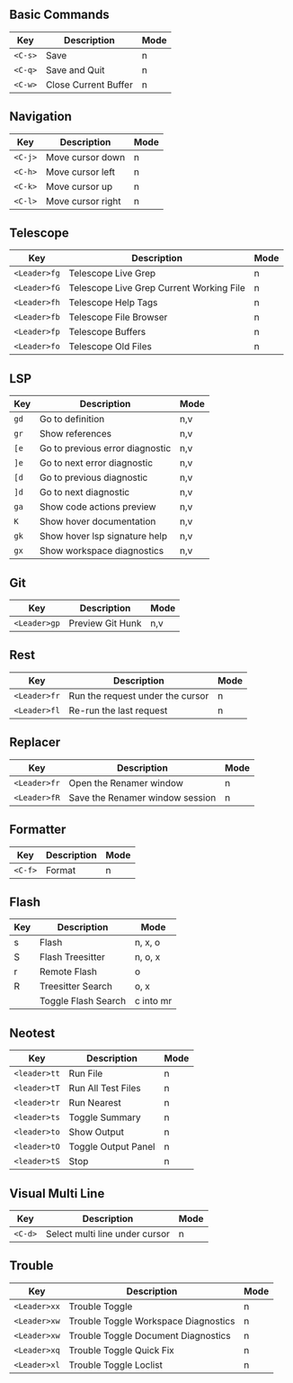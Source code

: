 ## Basic Commands

| Key     | Description          | Mode |
| ------- | -------------------- | ---- |
| `<C-s>` | Save                 | n    |
| `<C-q>` | Save and Quit        | n    |
| `<C-w>` | Close Current Buffer | n    |

## Navigation

| Key     | Description       | Mode |
| ------- | ----------------- | ---- |
| `<C-j>` | Move cursor down  | n    |
| `<C-h>` | Move cursor left  | n    |
| `<C-k>` | Move cursor up    | n    |
| `<C-l>` | Move cursor right | n    |

## Telescope

| Key          | Description                              | Mode |
| ------------ | ---------------------------------------- | ---- |
| `<Leader>fg` | Telescope Live Grep                      | n    |
| `<Leader>fG` | Telescope Live Grep Current Working File | n    |
| `<Leader>fh` | Telescope Help Tags                      | n    |
| `<Leader>fb` | Telescope File Browser                   | n    |
| `<Leader>fp` | Telescope Buffers                        | n    |
| `<Leader>fo` | Telescope Old Files                      | n    |

## LSP

| Key  | Description                     | Mode |
| ---- | ------------------------------- | ---- |
| `gd` | Go to definition                | n,v  |
| `gr` | Show references                 | n,v  |
| `[e` | Go to previous error diagnostic | n,v  |
| `]e` | Go to next error diagnostic     | n,v  |
| `[d` | Go to previous diagnostic       | n,v  |
| `]d` | Go to next diagnostic           | n,v  |
| `ga` | Show code actions preview       | n,v  |
| `K`  | Show hover documentation        | n,v  |
| `gk` | Show hover lsp signature help   | n,v  |
| `gx` | Show workspace diagnostics      | n,v  |

## Git

| Key          | Description      | Mode |
| ------------ | ---------------- | ---- |
| `<Leader>gp` | Preview Git Hunk | n,v  |

## Rest

| Key          | Description                      | Mode |
| ------------ | -------------------------------- | ---- |
| `<Leader>fr` | Run the request under the cursor | n    |
| `<Leader>fl` | Re-run the last request          | n    |

## Replacer

| Key          | Description                     | Mode |
| ------------ | ------------------------------- | ---- |
| `<Leader>fr` | Open the Renamer window         | n    |
| `<Leader>fR` | Save the Renamer window session | n    |

## Formatter

| Key     | Description | Mode |
| ------- | ----------- | ---- |
| `<C-f>` | Format      | n    |

## Flash

| Key   | Description         | Mode      |
| ----- | ------------------- | --------- |
| s     | Flash               | n, x, o   |
| S     | Flash Treesitter    | n, o, x   |
| r     | Remote Flash        | o         |
| R     | Treesitter Search   | o, x      |
| <c-s> | Toggle Flash Search | c into mr |

## Neotest

| Key          | Description         | Mode |
| ------------ | ------------------- | ---- |
| `<leader>tt` | Run File            | n    |
| `<leader>tT` | Run All Test Files  | n    |
| `<leader>tr` | Run Nearest         | n    |
| `<leader>ts` | Toggle Summary      | n    |
| `<leader>to` | Show Output         | n    |
| `<leader>tO` | Toggle Output Panel | n    |
| `<leader>tS` | Stop                | n    |

## Visual Multi Line

| Key     | Description                    | Mode |
| ------- | ------------------------------ | ---- |
| `<C-d>` | Select multi line under cursor | n    |

## Trouble

| Key          | Description                          | Mode |
| ------------ | ------------------------------------ | ---- |
| `<Leader>xx` | Trouble Toggle                       | n    |
| `<Leader>xw` | Trouble Toggle Workspace Diagnostics | n    |
| `<Leader>xw` | Trouble Toggle Document Diagnostics  | n    |
| `<Leader>xq` | Trouble Toggle Quick Fix             | n    |
| `<Leader>xl` | Trouble Toggle Loclist               | n    |

